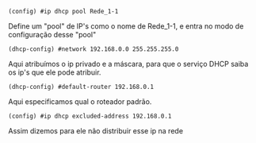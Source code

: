 
```
(config) #ip dhcp pool Rede_1-1
```
Define um "pool" de IP's como o nome de Rede_1-1, e entra no modo de configuração desse "pool"

```
(dhcp-config) #network 192.168.0.0 255.255.255.0
```
Aqui atribuímos o ip privado e a máscara, para que o serviço DHCP saiba os ip's que ele pode atribuir.

```
(dhcp-config) #default-router 192.168.0.1
```
Aqui especificamos qual o roteador padrão.

```
(config) #ip dhcp excluded-address 192.168.0.1
```
Assim dizemos para ele não distribuir esse ip na rede








